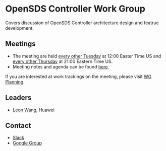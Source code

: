# OpenSDS Controller Work Group

Covers discussion of OpenSDS Controller architecture design and featrue development.

## Meetings

- The meeting are held [every other Tuesday](https://zoom.us/j/777978108) at
  12:00 Easter Time US and [every other Thursday](https://zoom.us/j/297629570)
  at 21:00 Eastern Time US.
- Meeting notes and agenda can be found [here](https://docs.google.com/document/d/1JlxAAOtvZvvf_KhVr8XQa6mUD7lkHOXlxuGruTKEukE/edit#).

If you are interested at work trackings on the meeting, please visit [WG Planning](https://docs.google.com/spreadsheets/d/1eFZsYCqTW8-zc8K6IMFUVhmzrZQKpOeO8Br0cCraPlU/edit#gid=1359957213).

## Leaders

- [Leon Wang](https://github.com/leonwanghui), Huawei

## Contact

- [Slack](https://opensds.slack.com)
- [Google Group](https://groups.google.com/forum/?hl=en#!forum/opensds-dev)
